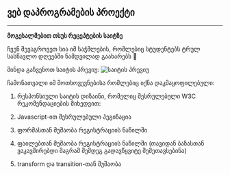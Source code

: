 ## ვებ დაპროგრამების პროექტი

---

**მოგესალმებით თსუს რეცეპტების საიტზე**

ჩვენ შევაგროვეთ სია იმ საჭმლების, რომლებიც სტუდენტებს ტრულ სასწავლო დღეებში ნამდვილად გაახარებს 🥰

მინდა გაჩვენოთ საიტის პრევიუ:
![საიტის პრევიუ](/projectforweb/showcase.gif)

ჩამონათვალი იმ მოთხოვევნებისა რომლებიც იქნა დაკმაყოფილებული:

1. რესპონსიული საიტის დიზაინი, რომელიც შესრულებული W3C რეკომენდაციების მიხედვით:
2. Javascript-ით შესრულებული პეგინაცია

3. ფორმასთან მუშაობა რეგისტრაციის ნაწილში
4. ფაილებთან მუშაობა რეგისტრაციის ნაწილში (თავიდან ბაზასთან ვაკავშირებდი მაგრამ შემდეგ გადავწყვიტე შემეთავსებინა)
5. transform და transition-თან მუშაობა
